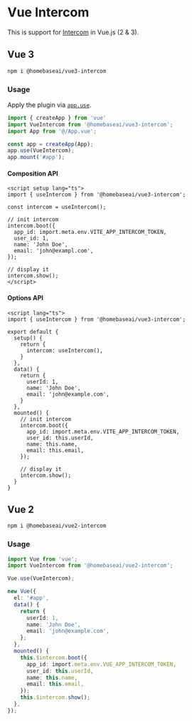 # Vue Intercom

This is support for [Intercom](https://www.intercom.com/) in Vue.js (2 & 3).

## Vue 3

```sh
npm i @homebaseai/vue3-intercom
```

### Usage

Apply the plugin via [`app.use`](https://vuejs.org/api/application.html#app-use).

```ts
import { createApp } from 'vue'
import VueIntercom from '@homebaseai/vue3-intercom';
import App from '@/App.vue';

const app = createApp(App);
app.use(VueIntercom);
app.mount('#app');
```

#### Composition API

```vue
<script setup lang="ts">
import { useIntercom } from '@homebaseai/vue3-intercom';

const intercom = useIntercom();

// init intercom
intercom.boot({
  app_id: import.meta.env.VITE_APP_INTERCOM_TOKEN,
  user_id: 1,
  name: 'John Doe',
  email: 'john@exampl.com',
});

// display it
intercom.show();
</script>
```

#### Options API

```vue
<script lang="ts">
import { useIntercom } from '@homebaseai/vue3-intercom';

export default {
  setup() {
    return {
      intercom: useIntercom(),
    }
  },
  data() {
    return {
      userId: 1,
      name: 'John Doe',
      email: 'john@example.com',
    }
  },
  mounted() {
    // init intercom
    intercom.boot({
      app_id: import.meta.env.VITE_APP_INTERCOM_TOKEN,
      user_id: this.userId,
      name: this.name,
      email: this.email,
    });

    // display it
    intercom.show();
  }
}
```

## Vue 2

```sh
npm i @homebaseai/vue2-intercom
```

### Usage

```ts
import Vue from 'vue';
import VueIntercom from '@homebaseai/vue2-intercom';

Vue.use(VueIntercom);
```

```ts
new Vue({
  el: '#app',
  data() {
    return {
      userId: 1,
      name: 'John Doe',
      email: 'john@example.com',
    };
  },
  mounted() {
    this.$intercom.boot({
      app_id: import.meta.env.VUE_APP_INTERCOM_TOKEN,
      user_id: this.userId,
      name: this.name,
      email: this.email,
    });
    this.$intercom.show();
  },
});
```

